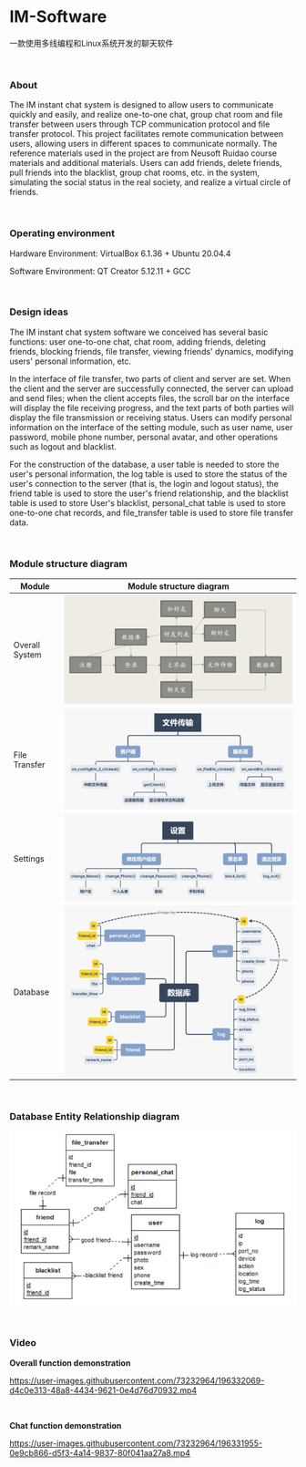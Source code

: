 # IM-Software
 一款使用多线编程和Linux系统开发的聊天软件

<br />

### **About**

The IM instant chat system is designed to allow users to communicate quickly and easily, and realize one-to-one chat, group chat room and file transfer between users through TCP communication protocol and file transfer protocol. This project facilitates remote communication between users, allowing users in different spaces to communicate normally. The reference materials used in the project are from Neusoft Ruidao course materials and additional materials. Users can add friends, delete friends, pull friends into the blacklist, group chat rooms, etc. in the system, simulating the social status in the real society, and realize a virtual circle of friends.

<br />

### **Operating environment**

Hardware Environment:  VirtualBox 6.1.36 + Ubuntu 20.04.4 

Software Environment:    QT Creator 5.12.11 + GCC

<br />

### **Design ideas**

The IM instant chat system software we conceived has several basic functions: user one-to-one chat, chat room, adding friends, deleting friends, blocking friends, file transfer, viewing friends' dynamics, modifying users' personal information, etc. 

In the interface of file transfer, two parts of client and server are set. When the client and the server are successfully connected, the server can upload and send files; when the client accepts files, the scroll bar on the interface will display the file receiving progress, and the text parts of both parties will display the file transmission or receiving status. Users can modify personal information on the interface of the setting module, such as user name, user password, mobile phone number, personal avatar, and other operations such as logout and blacklist. 

For the construction of the database, a user table is needed to store the user's personal information, the log table is used to store the status of the user's connection to the server (that is, the login and logout status), the friend table is used to store the user's friend relationship, and the blacklist table is used to store User's blacklist, personal_chat table is used to store one-to-one chat records, and file_transfer table is used to store file transfer data.

<br />

### **Module structure diagram**

| Module         | **Module structure diagram**                                 |
| -------------- | ------------------------------------------------------------ |
| Overall System | ![image-20221018113040791](README/image-20221018113040791.png) |
| File Transfer  | ![image-20221018113058809](README/image-20221018113058809.png) |
| Settings       | ![image-20221018113054443](README/image-20221018113054443.png) |
| Database       | ![image-20221018113049649](README/image-20221018113049649.png) |

<br />

### **Database Entity Relationship diagram**

![image-20221018113239217](README/image-20221018113239217.png)

<br />

### **Video**

**Overall function demonstration**


https://user-images.githubusercontent.com/73232964/196332069-d4c0e313-48a8-4434-9621-0e4d76d70932.mp4

<br />


**Chat function demonstration**

https://user-images.githubusercontent.com/73232964/196331955-0e9cb866-d5f3-4a14-9837-80f041aa27a8.mp4



